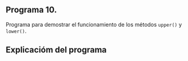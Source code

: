 ## Programa 10.
Programa para demostrar el funcionamiento de los métodos `upper()` y `lower()`.

## Explicacióm del programa
